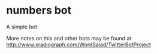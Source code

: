 # numbers bot

A simple bot

More notes on this and other bots may be found at http://www.xradiograph.com/WordSalad/TwitterBotProject
